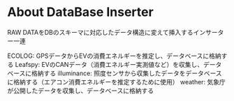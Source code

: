 # About DataBase Inserter

RAW DATAをDBのスキーマに対応したデータ構造に変えて挿入するインサーター一連

ECOLOG: GPSデータからEVの消費エネルギーを推定し、データベースに格納する
Leafspy: EVのCANデータ（消費エネルギー実測値など）を収集し、データベースに格納する
illuminance: 照度センサから収集したデータをデータベースに格納する（エアコン消費エネルギーを推定するために使用）
weather: 気象庁が公開したデータを収集し、データベースに格納する
